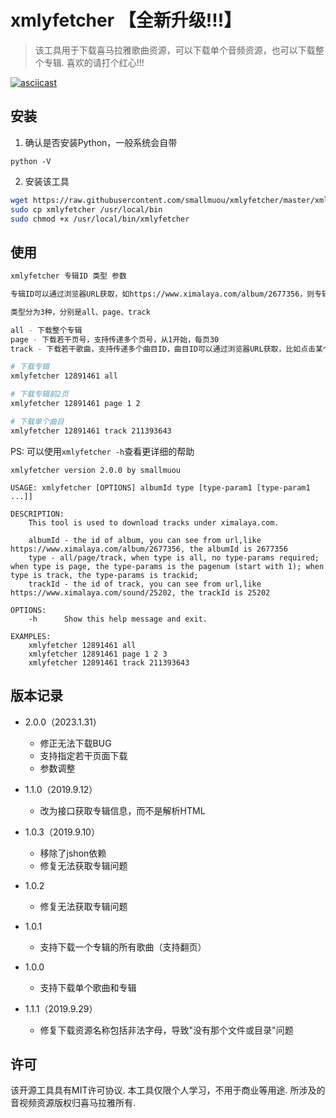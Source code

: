 # xmlyfetcher 【全新升级!!!】

> 该工具用于下载喜马拉雅歌曲资源，可以下载单个音频资源，也可以下载整个专辑. 喜欢的请打个红心!!!

[![asciicast](https://asciinema.org/a/4jz6NqQIeLZL7weqpZDQ17Wi6.png)](https://asciinema.org/a/4jz6NqQIeLZL7weqpZDQ17Wi6?autoplay=1)

## 安装
1. 确认是否安装Python，一般系统会自带

```
python -V
```

2. 安装该工具

```bash
wget https://raw.githubusercontent.com/smallmuou/xmlyfetcher/master/xmlyfetcher
sudo cp xmlyfetcher /usr/local/bin
sudo chmod +x /usr/local/bin/xmlyfetcher
```

## 使用

```bash
xmlyfetcher 专辑ID 类型 参数

专辑ID可以通过浏览器URL获取，如https://www.ximalaya.com/album/2677356，则专辑ID为2677356

类型分为3种，分别是all、page、track

all - 下载整个专辑
page - 下载若干页号，支持传递多个页号，从1开始，每页30
track - 下载若干歌曲，支持传递多个曲目ID，曲目ID可以通过浏览器URL获取，比如点击某个曲目，其URL为https://www.ximalaya.com/sound/25202，则曲目ID为25202

# 下载专辑
xmlyfetcher 12891461 all

# 下载专辑前2页
xmlyfetcher 12891461 page 1 2

# 下载单个曲目
xmlyfetcher 12891461 track 211393643

```
PS: 可以使用`xmlyfetcher -h`查看更详细的帮助

```
xmlyfetcher version 2.0.0 by smallmuou

USAGE: xmlyfetcher [OPTIONS] albumId type [type-param1 [type-param1 ...]]

DESCRIPTION:
    This tool is used to download tracks under ximalaya.com.

    albumId - the id of album, you can see from url,like https://www.ximalaya.com/album/2677356, the albumId is 2677356
    type - all/page/track, when type is all, no type-params required; when type is page, the type-params is the pagenum (start with 1); when type is track, the type-params is trackid;
    trackId - the id of track, you can see from url,like https://www.ximalaya.com/sound/25202, the trackId is 25202

OPTIONS:
    -h      Show this help message and exit.

EXAMPLES:
    xmlyfetcher 12891461 all
    xmlyfetcher 12891461 page 1 2 3
    xmlyfetcher 12891461 track 211393643
```

## 版本记录
* 2.0.0（2023.1.31）
    - 修正无法下载BUG
    - 支持指定若干页面下载
    - 参数调整

* 1.1.0（2019.9.12）
    - 改为接口获取专辑信息，而不是解析HTML

* 1.0.3（2019.9.10）
    - 移除了jshon依赖
    - 修复无法获取专辑问题

* 1.0.2
    - 修复无法获取专辑问题

* 1.0.1
    - 支持下载一个专辑的所有歌曲（支持翻页）

* 1.0.0
    - 支持下载单个歌曲和专辑

* 1.1.1（2019.9.29）
    - 修复下载资源名称包括非法字母，导致"没有那个文件或目录"问题

## 许可

该开源工具具有MIT许可协议. 本工具仅限个人学习，不用于商业等用途. 所涉及的音视频资源版权归喜马拉雅所有.
